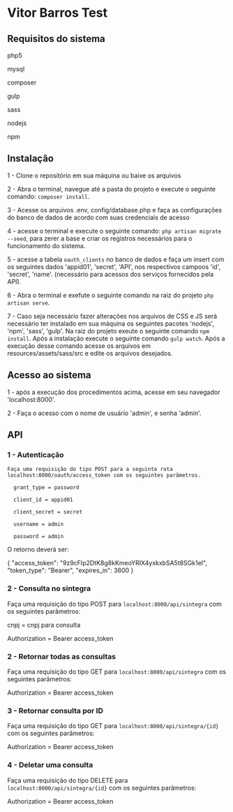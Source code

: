 # Vitor Barros Test

## Requisitos do sistema
  php5
  
  mysql
  
  composer
  
  gulp
  
  sass
  
  nodejs
  
  npm
  
## Instalação

  1 - Clone o repositório em sua máquina ou baixe os arquivos
  
  2 - Abra o terminal, navegue até a pasta do projeto e execute o seguinte comando: `composer install`.
  
  3 - Acesse os arquivos .env, config/database.php e faça as configurações do banco de dados de acordo com suas credenciais de acesso
  
  4 - acesse o terminal e execute o seguinte comando: `php artisan migrate --seed`, para zerer a base e criar os registros necessários para o funcionamento do sistema.
  
  5 - acesse a tabela `oauth_clients` no banco de dados e faça um insert com os seguintes dados 'appid01', 'secret', 'API', nos respectivos campoos 'id', 'secret', 'name'. (necessário para acessos dos serviços fornecidos pela API).
  
  6 - Abra o terminal e exefute o seguinte comando na raiz do projeto `php artisan serve`.
  
  7 - Caso seja necessário fazer alterações nos arquivos de CSS e JS será necessário ter instalado em sua máquina os seguintes
  pacotes 'nodejs', 'npm', 'sass', 'gulp'. Na raiz do projeto exeute o seguinte comando `npm install`. Após a instalação execute o seguinte comando `gulp watch`. Após a execução desse comando acesse os arquivos em resources/assets/sass/src e edite os arquivos desejados.
  
## Acesso ao sistema

  1 - após a execução dos procedimentos acima, acesse em seu navegador 'localhost:8000'.
  
  2 - Faça o acesso com o nome de usuário 'admin', e senha 'admin'.
  
## API
### 1 - Autenticação
    Faça uma requisição do tipo POST para a seguinte rota localhost:8000/oauth/access_token com os seguintes parâmetros.
    
      grant_type = password
      
      client_id = appid01
      
      client_secret = secret
      
      username = admin
      
      password = admin
      
  O retorno deverá ser:
  
  {
    "access_token": "9z9cFIp2DtK8g8kKmeoYRIX4yxkxbSA5t8SGk1eI",
    "token_type": "Bearer",
    "expires_in": 3600
  }
  
### 2 - Consulta no sintegra
  
  Faça uma requisição do tipo POST para `localhost:8000/api/sintegra` com os seguintes parâmetros:
  
  cnpj = cnpj para consulta
  
  Authorization = Bearer access_token
  
### 2 - Retornar todas as consultas
  
  Faça uma requisição do tipo GET para `localhost:8000/api/sintegra` com os seguintes parâmetros:
  
  Authorization = Bearer access_token
  
### 3 - Retornar consulta por ID
  
  Faça uma requisição do tipo GET para `localhost:8000/api/sintegra/{id}` com os seguintes parâmetros:
  
  Authorization = Bearer access_token
  
### 4 - Deletar uma consulta
  
  Faça uma requisição do tipo DELETE para `localhost:8000/api/sintegra/{id}` com os seguintes parâmetros:
  
  Authorization = Bearer access_token
